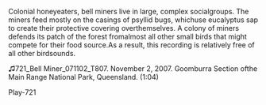 Colonial honeyeaters, bell miners live in large, complex socialgroups. The miners feed mostly on the casings of psyllid bugs, whichuse eucalyptus sap to create their protective covering overthemselves. A colony of miners defends its patch of the forest fromalmost all other small birds that might compete for their food source.As a result, this recording is relatively free of all other birdsounds.

♫721\_Bell Miner\_071102\_T807. November 2, 2007. Goomburra Section ofthe Main Range National Park, Queensland. (1:04)

Play-721
